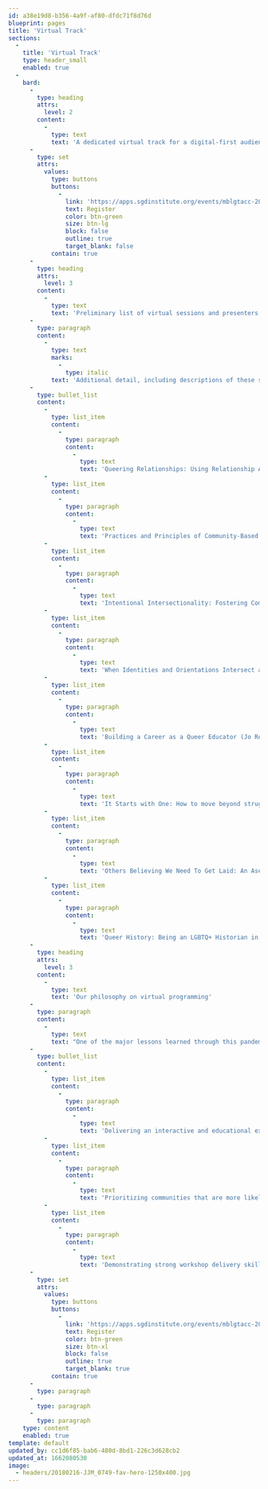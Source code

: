 ```yaml
---
id: a38e19d8-b356-4a9f-af80-dfdc71f8d76d
blueprint: pages
title: 'Virtual Track'
sections:
  -
    title: 'Virtual Track'
    type: header_small
    enabled: true
  -
    bard:
      -
        type: heading
        attrs:
          level: 2
        content:
          -
            type: text
            text: 'A dedicated virtual track for a digital-first audience'
      -
        type: set
        attrs:
          values:
            type: buttons
            buttons:
              -
                link: 'https://apps.sgdinstitute.org/events/mblgtacc-2022'
                text: Register
                color: btn-green
                size: btn-lg
                block: false
                outline: true
                target_blank: false
            contain: true
      -
        type: heading
        attrs:
          level: 3
        content:
          -
            type: text
            text: 'Preliminary list of virtual sessions and presenters'
      -
        type: paragraph
        content:
          -
            type: text
            marks:
              -
                type: italic
            text: 'Additional detail, including descriptions of these sessions, will be made available in the weeks prior to the conference. Exact titles and presenters may change.'
      -
        type: bullet_list
        content:
          -
            type: list_item
            content:
              -
                type: paragraph
                content:
                  -
                    type: text
                    text: 'Queering Relationships: Using Relationship Anarchy to defeat Amatonormativity (The Ace and Aro Advocacy Project)'
          -
            type: list_item
            content:
              -
                type: paragraph
                content:
                  -
                    type: text
                    text: 'Practices and Principles of Community-Based LGBTQ Oral History (Xochi Sánchez)'
          -
            type: list_item
            content:
              -
                type: paragraph
                content:
                  -
                    type: text
                    text: 'Intentional Intersectionality: Fostering Community That Reflects the Community (Jamal King)'
          -
            type: list_item
            content:
              -
                type: paragraph
                content:
                  -
                    type: text
                    text: 'When Identities and Orientations Intersect and Collide: A Discussion (James Williams)'
          -
            type: list_item
            content:
              -
                type: paragraph
                content:
                  -
                    type: text
                    text: 'Building a Career as a Queer Educator (Jo Rothman)'
          -
            type: list_item
            content:
              -
                type: paragraph
                content:
                  -
                    type: text
                    text: 'It Starts with One: How to move beyond struggle and create an extraordinary relationship (Jeni)'
          -
            type: list_item
            content:
              -
                type: paragraph
                content:
                  -
                    type: text
                    text: 'Others Believing We Need To Get Laid: An Asexual Perspective on Sex Positivity (The Ace and Aro Advocacy Project)'
          -
            type: list_item
            content:
              -
                type: paragraph
                content:
                  -
                    type: text
                    text: 'Queer History: Being an LGBTQ+ Historian in the Midwest (Peyton Savington)'
      -
        type: heading
        attrs:
          level: 3
        content:
          -
            type: text
            text: 'Our philosophy on virtual programming'
      -
        type: paragraph
        content:
          -
            type: text
            text: "One of the major lessons learned through this pandemic is the need for hybrid options at large-scale events. As we continue to contend with the impacts of the health crisis and ensure Midwest queer and trans folks can engage with the conference, we are committed to providing a virtual experience tailored specifically for a digital-first audience—meaning we will ensure all content available to virtual ticket-holders is curated to prioritize their experience and that presenters/facilitators will be selected based on skills and experience working with virtual audiences.\_Content in this track is intended to focus on:"
      -
        type: bullet_list
        content:
          -
            type: list_item
            content:
              -
                type: paragraph
                content:
                  -
                    type: text
                    text: 'Delivering an interactive and educational experience to a digitally based audience'
          -
            type: list_item
            content:
              -
                type: paragraph
                content:
                  -
                    type: text
                    text: 'Prioritizing communities that are more likely to attend the conference virtually (Ex: access, distance/geographical location, affordability, etc)'
          -
            type: list_item
            content:
              -
                type: paragraph
                content:
                  -
                    type: text
                    text: 'Demonstrating strong workshop delivery skills in a virtual setting (aka not replicating an in-person workshop for this setting)'
      -
        type: set
        attrs:
          values:
            type: buttons
            buttons:
              -
                link: 'https://apps.sgdinstitute.org/events/mblgtacc-2022'
                text: Register
                color: btn-green
                size: btn-xl
                block: false
                outline: true
                target_blank: true
            contain: true
      -
        type: paragraph
      -
        type: paragraph
      -
        type: paragraph
    type: content
    enabled: true
template: default
updated_by: cc1d6f85-bab6-480d-8bd1-226c3d628cb2
updated_at: 1662080530
image:
  - headers/20180216-JJM_0749-fav-hero-1250x400.jpg
---
```

